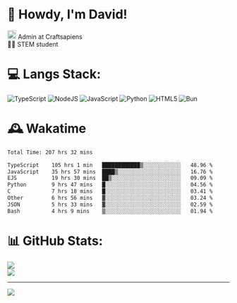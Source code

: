 # 👋 Howdy, I'm David!
<img src="https://cdn.discordapp.com/role-icons/959259258829021255/243d02ee3fbd0821de14bf13a0cde87b.webp?size=2048" height=20> Admin at Craftsapiens<br>👨‍🔬 STEM student

# 💻 Langs Stack:
![TypeScript](https://img.shields.io/badge/typescript-%23007ACC.svg?style=for-the-badge&logo=typescript&logoColor=white) ![NodeJS](https://img.shields.io/badge/node.js-6DA55F?style=for-the-badge&logo=node.js&logoColor=white) ![JavaScript](https://img.shields.io/badge/javascript-%23323330.svg?style=for-the-badge&logo=javascript&logoColor=%23F7DF1E) ![Python](https://img.shields.io/badge/python-3670A0?style=for-the-badge&logo=python&logoColor=ffdd54)  ![HTML5](https://img.shields.io/badge/html5-%23E34F26.svg?style=for-the-badge&logo=html5&logoColor=white) ![Bun](https://img.shields.io/badge/Bun-%23000000.svg?style=for-the-badge&logo=bun&logoColor=white) 

# 🕰️ Wakatime 
<!--START_SECTION:waka-->

```txt
Total Time: 207 hrs 32 mins

TypeScript    105 hrs 1 min   ████████████▒░░░░░░░░░░░░   48.96 %
JavaScript    35 hrs 57 mins  ████▒░░░░░░░░░░░░░░░░░░░░   16.76 %
EJS           19 hrs 30 mins  ██▒░░░░░░░░░░░░░░░░░░░░░░   09.09 %
Python        9 hrs 47 mins   █░░░░░░░░░░░░░░░░░░░░░░░░   04.56 %
C             7 hrs 18 mins   █░░░░░░░░░░░░░░░░░░░░░░░░   03.41 %
Other         6 hrs 56 mins   ▓░░░░░░░░░░░░░░░░░░░░░░░░   03.24 %
JSON          5 hrs 33 mins   ▓░░░░░░░░░░░░░░░░░░░░░░░░   02.59 %
Bash          4 hrs 9 mins    ▒░░░░░░░░░░░░░░░░░░░░░░░░   01.94 %
```

<!--END_SECTION:waka-->

# 📊 GitHub Stats:

![](https://github-readme-stats.vercel.app/api?username=davidcanas&theme=dark&hide_border=false&count_private=true)<br/>
![](https://github-readme-stats.vercel.app/api/top-langs/?username=davidcanas&theme=dark&hide_border=false&include_all_commits=true&count_private=true&layout=compact)

---
[![](https://visitcount.itsvg.in/api?id=davidcanas&icon=0&color=0)](https://visitcount.itsvg.in)

